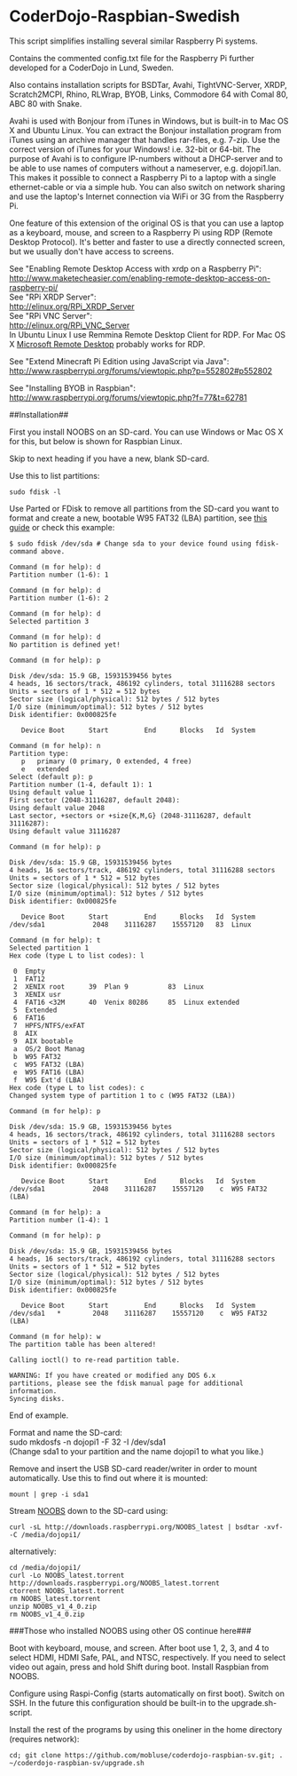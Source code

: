 CoderDojo-Raspbian-Swedish
==========================

This script simplifies installing several similar Raspberry Pi systems.

Contains the commented config.txt file for the Raspberry Pi further developed 
for a CoderDojo in Lund, Sweden.

Also contains installation scripts for BSDTar, Avahi, TightVNC-Server, XRDP,
Scratch2MCPI, Rhino, RLWrap, BYOB, Links, Commodore 64 with Comal 80, 
ABC 80 with Snake.

Avahi is used with Bonjour from iTunes in Windows, but is built-in to 
Mac OS X and Ubuntu Linux. You can extract the Bonjour installation program 
from iTunes using an archive manager that handles rar-files, e.g. 7-zip. 
Use the correct version of iTunes for your Windows! i.e. 32-bit or 64-bit. 
The purpose of Avahi is to configure IP-numbers without a DHCP-server and to 
be able to use names of computers without a nameserver, e.g. dojopi1.lan. 
This makes it possible to connect a Raspberry Pi to a laptop with a single 
ethernet-cable or via a simple hub. You can also switch on network sharing 
and use the laptop's Internet connection via WiFi or 3G from the Raspberry Pi.

One feature of this extension of the original OS is that you can use a laptop 
as a keyboard, mouse, and screen to a Raspberry Pi using 
RDP (Remote Desktop Protocol). It's better and faster to use a directly 
connected screen, but we usually don't have access to screens.

See "Enabling Remote Desktop Access with xrdp on a Raspberry Pi":  
http://www.maketecheasier.com/enabling-remote-desktop-access-on-raspberry-pi/  
See "RPi XRDP Server":  
http://elinux.org/RPi_XRDP_Server  
See "RPi VNC Server":  
http://elinux.org/RPi_VNC_Server  
In Ubuntu Linux I use Remmina Remote Desktop Client for RDP. For Mac OS X 
[Microsoft Remote Desktop](https://itunes.apple.com/us/app/microsoft-remote-desktop/id715768417) 
probably works for RDP.

See "Extend Minecraft Pi Edition using JavaScript via Java":  
http://www.raspberrypi.org/forums/viewtopic.php?p=552802#p552802

See "Installing BYOB in Raspbian":  
http://www.raspberrypi.org/forums/viewtopic.php?f=77&t=62781

##Installation##

First you install NOOBS on an SD-card. You can use Windows or Mac OS X for 
this, but below is shown for Raspbian Linux.

Skip to next heading if you have a new, blank SD-card.

Use this to list partitions:  

    sudo fdisk -l  

Use Parted or FDisk to remove all partitions from the SD-card you want to 
format and create a new, bootable W95 FAT32 (LBA) partition, see 
[this guide](http://qdosmsq.dunbar-it.co.uk/blog/2013/06/noobs-for-raspberry-pi/) 
or check this example:

    $ sudo fdisk /dev/sda # Change sda to your device found using fdisk-command above.  

    Command (m for help): d  
    Partition number (1-6): 1
    
    Command (m for help): d  
    Partition number (1-6): 2
    
    Command (m for help): d  
    Selected partition 3
    
    Command (m for help): d  
    No partition is defined yet!
    
    Command (m for help): p
    
    Disk /dev/sda: 15.9 GB, 15931539456 bytes  
    4 heads, 16 sectors/track, 486192 cylinders, total 31116288 sectors  
    Units = sectors of 1 * 512 = 512 bytes  
    Sector size (logical/physical): 512 bytes / 512 bytes  
    I/O size (minimum/optimal): 512 bytes / 512 bytes  
    Disk identifier: 0x000825fe  
    
       Device Boot      Start         End      Blocks   Id  System

    Command (m for help): n  
    Partition type:
       p   primary (0 primary, 0 extended, 4 free)  
       e   extended  
    Select (default p): p  
    Partition number (1-4, default 1): 1  
    Using default value 1  
    First sector (2048-31116287, default 2048):  
    Using default value 2048  
    Last sector, +sectors or +size{K,M,G} (2048-31116287, default 31116287):  
    Using default value 31116287
    
    Command (m for help): p
    
    Disk /dev/sda: 15.9 GB, 15931539456 bytes  
    4 heads, 16 sectors/track, 486192 cylinders, total 31116288 sectors  
    Units = sectors of 1 * 512 = 512 bytes  
    Sector size (logical/physical): 512 bytes / 512 bytes  
    I/O size (minimum/optimal): 512 bytes / 512 bytes  
    Disk identifier: 0x000825fe
    
       Device Boot      Start         End      Blocks   Id  System  
    /dev/sda1            2048    31116287    15557120   83  Linux  
    
    Command (m for help): t  
    Selected partition 1  
    Hex code (type L to list codes): l
    
     0  Empty  
     1  FAT12  
     2  XENIX root      39  Plan 9          83  Linux  
     3  XENIX usr  
     4  FAT16 <32M      40  Venix 80286     85  Linux extended  
     5  Extended  
     6  FAT16  
     7  HPFS/NTFS/exFAT  
     8  AIX  
     9  AIX bootable  
     a  OS/2 Boot Manag  
     b  W95 FAT32  
     c  W95 FAT32 (LBA)  
     e  W95 FAT16 (LBA)  
     f  W95 Ext'd (LBA)  
    Hex code (type L to list codes): c  
    Changed system type of partition 1 to c (W95 FAT32 (LBA))
    
    Command (m for help): p
    
    Disk /dev/sda: 15.9 GB, 15931539456 bytes  
    4 heads, 16 sectors/track, 486192 cylinders, total 31116288 sectors  
    Units = sectors of 1 * 512 = 512 bytes  
    Sector size (logical/physical): 512 bytes / 512 bytes  
    I/O size (minimum/optimal): 512 bytes / 512 bytes  
    Disk identifier: 0x000825fe
    
       Device Boot      Start         End      Blocks   Id  System  
    /dev/sda1            2048    31116287    15557120    c  W95 FAT32 (LBA)
    
    Command (m for help): a  
    Partition number (1-4): 1
    
    Command (m for help): p
    
    Disk /dev/sda: 15.9 GB, 15931539456 bytes  
    4 heads, 16 sectors/track, 486192 cylinders, total 31116288 sectors  
    Units = sectors of 1 * 512 = 512 bytes  
    Sector size (logical/physical): 512 bytes / 512 bytes  
    I/O size (minimum/optimal): 512 bytes / 512 bytes  
    Disk identifier: 0x000825fe
    
       Device Boot      Start         End      Blocks   Id  System  
    /dev/sda1   *        2048    31116287    15557120    c  W95 FAT32 (LBA)
    
    Command (m for help): w  
    The partition table has been altered!
    
    Calling ioctl() to re-read partition table.
    
    WARNING: If you have created or modified any DOS 6.x  
    partitions, please see the fdisk manual page for additional  
    information.  
    Syncing disks.  

End of example.

Format and name the SD-card:  
    sudo mkdosfs -n dojopi1 -F 32 -I /dev/sda1  
(Change sda1 to your partition and the name dojopi1 to what you like.)

Remove and insert the USB SD-card reader/writer in order to mount automatically. Use this to find out where it is mounted:  

    mount | grep -i sda1  

Stream [NOOBS](http://www.raspberrypi.org/downloads/) down to the SD-card using:

    curl -sL http://downloads.raspberrypi.org/NOOBS_latest | bsdtar -xvf- -C /media/dojopi1/  
alternatively:

    cd /media/dojopi1/  
    curl -Lo NOOBS_latest.torrent http://downloads.raspberrypi.org/NOOBS_latest.torrent  
    ctorrent NOOBS_latest.torrent  
    rm NOOBS_latest.torrent  
    unzip NOOBS_v1_4_0.zip  
    rm NOOBS_v1_4_0.zip  

###Those who installed NOOBS using other OS continue here###

Boot with keyboard, mouse, and screen. After boot use 1, 2, 3, and 4 to 
select HDMI, HDMI Safe, PAL, and NTSC, respectively. If you need to select 
video out again, press and hold Shift during boot. Install Raspbian from 
NOOBS.  

Configure using Raspi-Config (starts automatically on first boot). Switch on 
SSH. In the future this configuration should be built-in to the 
upgrade.sh-script.

Install the rest of the programs by using this oneliner in the home 
directory (requires network):

    cd; git clone https://github.com/mobluse/coderdojo-raspbian-sv.git; . ~/coderdojo-raspbian-sv/upgrade.sh
